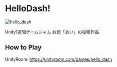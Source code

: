 # HelloDash!
![hello_dash](https://github.com/user-attachments/assets/ce08427b-1afb-41e1-bdc3-61337695cbd4)


Unity1週間ゲームジャム お題「あい」の投稿作品

## How to Play
UnityRoom: https://unityroom.com/games/hello_dash
